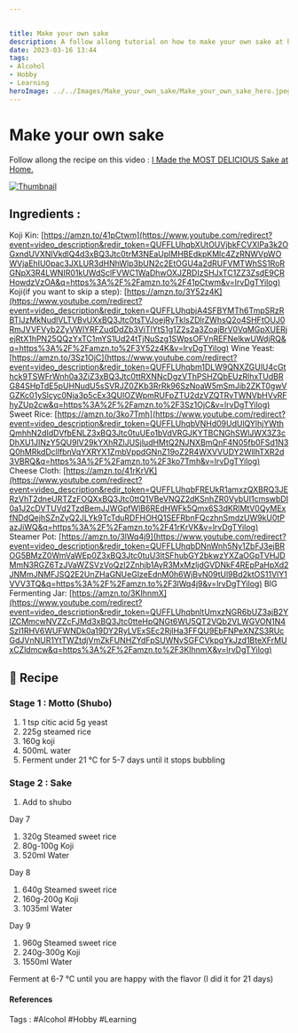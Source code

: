 ```yaml
---
 

title: Make your own sake
description: A follow allong tutorial on how to make your own sake at home. Based on the tutorial video from Jimmy Kim.
date: 2023-03-16 13:44
tags: 
- Alcohol
- Hobby
- Learning
heroImage: ../../Images/Make_your_own_sake/Make_your_own_sake_hero.jpeg
---
```


# Make your own sake

Follow allong the recipe on this video : [I Made the MOST DELICIOUS Sake at Home.](https://www.youtube.com/watch?v=lrvDgTYilog)

[![Thumbnail](../../Images/Make_your_own_sake/thumbnail.jpg)](https://www.youtube.com/watch?v=lrvDgTYilog)

## Ingredients :
Koji Kin: [https://amzn.to/41pCtwm](https://www.youtube.com/redirect?event=video_description&redir_token=QUFFLUhqbXUtOUVjbkFCVXlPa3k2OGxndUVXNlVkdlQ4d3xBQ3Jtc0trM3NEaUpIMHBEdkpKMlc4ZzRNWVpWOWVjaEhIU0pac3JXLUR3dHNhWlp3bUN2c2EtOGU4a2dRUFVMTWhSS1RoRGNpX3R4LWNIR01kUWdSclFVWC1WaDhwOXJZRDIzSHJxTC1ZZ3ZsdE9CRHowdzVzOA&q=https%3A%2F%2Famzn.to%2F41pCtwm&v=lrvDgTYilog) 
Koji(if you want to skip a step): [https://amzn.to/3Y52z4K](https://www.youtube.com/redirect?event=video_description&redir_token=QUFFLUhqbjA4SFBYMTh6TmpSRzRBTlJzMkNudlVLTVBvUXxBQ3Jtc0tsTVJoejRyTklsZDlrZWhsQ2o4SHFtOUJ0RmJVVFVyb2ZyVWlYRFZudDdZb3ViTlYtS1g1Z2s2a3ZoajBrV0VqMGpXUERjejRtX1hPN25QQzYxTC1mYS1Ud24tTjNuSzg1SWpsOFVnREFNelkwUWdjRQ&q=https%3A%2F%2Famzn.to%2F3Y52z4K&v=lrvDgTYilog) 
Wine Yeast: [https://amzn.to/3Sz1OjC](https://www.youtube.com/redirect?event=video_description&redir_token=QUFFLUhqbm1DLW9QNXZGUlU4cGthck9TSWFrWnh0a3ZiZ3xBQ3Jtc0ttRXNNcDgzVThPSHZQbEUzRlhxTUdBRG84SHpTdE5pUHNudU5sSVRJZ0ZKb3RrRk96SzNoaW5mSmJib2ZKT0gwVGZKc01ySlcyc0Nja3p5cEx3QUlOZWpmRUFpZTU2dzVZQTRvTWNVbHVvRFhyZUp2cw&q=https%3A%2F%2Famzn.to%2F3Sz1OjC&v=lrvDgTYilog) 
Sweet Rice: [https://amzn.to/3ko7Tmh](https://www.youtube.com/redirect?event=video_description&redir_token=QUFFLUhqbVNHd09UdUlQYlhjYWthQmhhN2dIdDVfbENLZ3xBQ3Jtc0tuUEo1bVdVRGJKYTBCNGhSWlJWX3Z3cDhXU1JINzY5QU9lV29kYXhRZlJUSjludHMtQ2NJNXBmQnF4N05fb0FSd1N3Q0hMRkdDcllfbnVqYXRYX1ZmbVppdGNnZ19oZ2R4WXVVUDY2WllhTXR2d3VBRQ&q=https%3A%2F%2Famzn.to%2F3ko7Tmh&v=lrvDgTYilog) 
Cheese Cloth: [https://amzn.to/41rKrVK](https://www.youtube.com/redirect?event=video_description&redir_token=QUFFLUhqbFREUkR1amxzQXBRQ3JERzVhT2dneURTZzFOQXxBQ3Jtc0ttQ1VBeVNQZ2dKSnhZR0VybUI1cmswbDI0a1J2cDVTUVd2TzdBemJJWGpfWlB6REdHWFk5Qmx6S3dKRlMtV0QyMExfNDdQejhSZnZyQ2JLYk9TcTduRDFHOHQ1SEFRbnFQczhnSmdzUW9kU0tPazJiWQ&q=https%3A%2F%2Famzn.to%2F41rKrVK&v=lrvDgTYilog) 
Steamer Pot: [https://amzn.to/3lWq4j9](https://www.youtube.com/redirect?event=video_description&redir_token=QUFFLUhqbDNnWnh5Ny1ZbFJ3ejBROG5BMzZ0WmVaWEp0Z3xBQ3Jtc0tuU3ltSFhubGY2bkwzYXZaOGpTVHJDMmN3RGZ6TzJVaWZSVzVoQzl2Znhjb1AyR3MxMzljdGVDNkF4REpPaHpXd2JNMmJNMFJSQ2E2UnZHaGNUeGlzeEdnM0h6WjBvN09tUl9Bd2ktOS11VlY1VVV3TQ&q=https%3A%2F%2Famzn.to%2F3lWq4j9&v=lrvDgTYilog) 
BIG Fermenting Jar: [https://amzn.to/3KIhnmX](https://www.youtube.com/redirect?event=video_description&redir_token=QUFFLUhqbnltUmxzNGR6bUZ3ajB2YlZCMmcwNVZZcFJMd3xBQ3Jtc0tteHpQNGt6WU5QT2VQb2VLWGVON1N4SzI1RHV6WUFWNDk0a19DY2RyLVExSEc2RjlHa3FFQU9EbFNPeXNZS3RUcGdJVnNUR1YtTWZtdjVmZkFUNHZYdFpSUWNvSGFCVkpqYkJzd1BteXFrMUxCZldmcw&q=https%3A%2F%2Famzn.to%2F3KIhnmX&v=lrvDgTYilog)


## 📃 Recipe

### Stage 1 : Motto (Shubo)
1. 1 tsp citic acid 5g yeast 
2. 225g steamed rice 
3. 160g koji 
4. 500mL water 
5. Ferment under 21 °C for 5-7 days until it stops bubbling 
### Stage 2 : Sake 

1. Add to shubo 

Day 7  
1. 320g Steamed sweet rice 
2. 80g-100g Koji 
3. 520ml Water 

Day 8 
1. 640g Steamed sweet rice 
2. 160g-200g Koji 
3. 1035ml Water 

Day 9 
1. 960g Steamed sweet rice 
2. 240g-300g Koji 
3. 1550ml Water 

Ferment at 6-7 °C until you are happy with the flavor (I did it for 21 days)


#### References
Tags : #Alcohol #Hobby #Learning 



